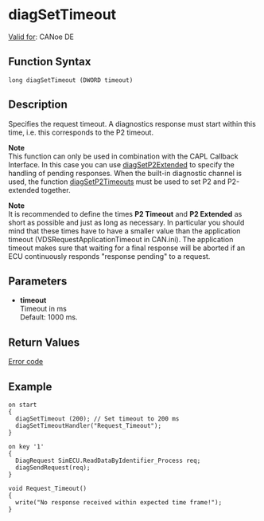 # diagSetTimeout

[Valid for](../../../Shared/FeatureAvailability.md): CANoe DE

## Function Syntax

```
long diagSetTimeout (DWORD timeout)
```

## Description

Specifies the request timeout. A diagnostics response must start within this time, i.e. this corresponds to the P2 timeout.

**Note**  
This function can only be used in combination with the CAPL Callback Interface. In this case you can use [diagSetP2Extended](CAPLfunctionDiagGetP2ExtendedDiagSetP2Extended.md) to specify the handling of pending responses. When the built-in diagnostic channel is used, the function [diagSetP2Timeouts](CAPLfunctionDiagSetP2Timeouts.md) must be used to set P2 and P2-extended together.

**Note**  
It is recommended to define the times **P2 Timeout** and **P2 Extended** as short as possible and just as long as necessary. In particular you should mind that these times have to have a smaller value than the application timeout (VDSRequestApplicationTimeout in CAN.ini). The application timeout makes sure that waiting for a final response will be aborted if an ECU continuously responds "response pending" to a request.

## Parameters

- **timeout**  
  Timeout in ms  
  Default: 1000 ms.

## Return Values

[Error code](../CAPLfunctionsDiagnosticsErrorCode.md)

## Example

```plaintext
on start
{
  diagSetTimeout (200); // Set timeout to 200 ms
  diagSetTimeoutHandler("Request_Timeout");
}

on key '1'
{
  DiagRequest SimECU.ReadDataByIdentifier_Process req;
  diagSendRequest(req);
}

void Request_Timeout()
{
  write("No response received within expected time frame!");
}
```
